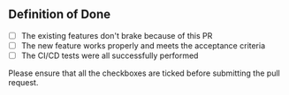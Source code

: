 ## Definition of Done

-   [ ] The existing features don't brake because of this PR
-   [ ] The new feature works properly and meets the acceptance criteria
-   [ ] The CI/CD tests were all successfully performed

Please ensure that all the checkboxes are ticked before submitting the pull request.

